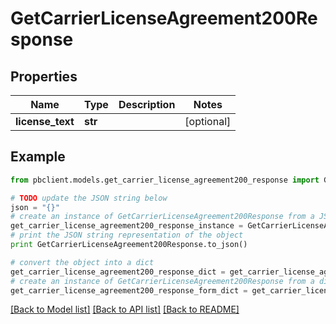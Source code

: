 # GetCarrierLicenseAgreement200Response


## Properties
Name | Type | Description | Notes
------------ | ------------- | ------------- | -------------
**license_text** | **str** |  | [optional] 

## Example

```python
from pbclient.models.get_carrier_license_agreement200_response import GetCarrierLicenseAgreement200Response

# TODO update the JSON string below
json = "{}"
# create an instance of GetCarrierLicenseAgreement200Response from a JSON string
get_carrier_license_agreement200_response_instance = GetCarrierLicenseAgreement200Response.from_json(json)
# print the JSON string representation of the object
print GetCarrierLicenseAgreement200Response.to_json()

# convert the object into a dict
get_carrier_license_agreement200_response_dict = get_carrier_license_agreement200_response_instance.to_dict()
# create an instance of GetCarrierLicenseAgreement200Response from a dict
get_carrier_license_agreement200_response_form_dict = get_carrier_license_agreement200_response.from_dict(get_carrier_license_agreement200_response_dict)
```
[[Back to Model list]](../README.md#documentation-for-models) [[Back to API list]](../README.md#documentation-for-api-endpoints) [[Back to README]](../README.md)


